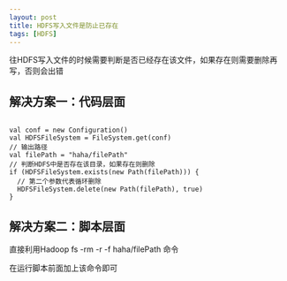 ```yaml
---
layout: post
title: HDFS写入文件是防止已存在
tags: [HDFS]
---
```


往HDFS写入文件的时候需要判断是否已经存在该文件，如果存在则需要删除再写，否则会出错

## 解决方案一：代码层面

```

val conf = new Configuration()
val HDFSFileSystem = FileSystem.get(conf)
// 输出路径
val filePath = "haha/filePath"
// 判断HDFS中是否存在该目录，如果存在则删除
if (HDFSFileSystem.exists(new Path(filePath))) {
  // 第二个参数代表循环删除
  HDFSFileSystem.delete(new Path(filePath), true)
}

```

## 解决方案二：脚本层面

直接利用Hadoop fs -rm -r -f haha/filePath 命令

在运行脚本前面加上该命令即可
